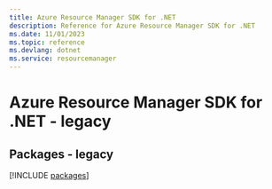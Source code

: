 ```yaml
---
title: Azure Resource Manager SDK for .NET
description: Reference for Azure Resource Manager SDK for .NET
ms.date: 11/01/2023
ms.topic: reference
ms.devlang: dotnet
ms.service: resourcemanager
---
```

# Azure Resource Manager SDK for .NET - legacy
## Packages - legacy
[!INCLUDE [packages](resource-manager-index.md)]